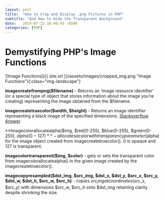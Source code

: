 ```yaml
---
layout: post
title:  "How to Crop and Display .png Pictures in PHP"
subtitle: "And How to Hide the Transparent Background"
date:   2019-07-22 10:40:45 -0500
categories: [PHP]
---
```


# Demystifying PHP's Image Functions

![Image Functions]({{ site.url }}/assets/images/cropped_img.png "Image Functions"){:class="img-landscape"}


**imagecreatefrompng($filename)** - Returns an ‘image resource identifier’ (or a special type of object that stores information about the image you’re creating) representing the image obtained from the $filename. 

**imagecreatetruecolor($width, $height)** - Returns an image identifier representing a black image of the specified dimensions. [Stackoverflow Answer](https://stackoverflow.com/questions/18574743/what-is-an-image-resource-identifier)

**Imagecolorallocatealpha($img, $red(0-255), $blue(0-255), $green(0-255), $alpha(0-127)** - allocates a color with transparency parameter ($alpha) for the image object created from imagecreatetruecolor(). 0 is opaque and 127 is transparent.

**imagecolortransparent($img, $color)** - gets or sets the transparent color from imagecolorallocatealpha() in the given image created by the imagecreatetruecolor().

**imagecopyresampled($dst_img, $src_img, $dst_x, $dst_y, $src_x, $src_y, $dst_w, $dst_h, $src_w, $src_h)** - copies $src_img at coordinates ($src_x, $src_y) with dimensions $src_w, $src_h onto $dst_img retaining clarity despite shrinking the size.  
